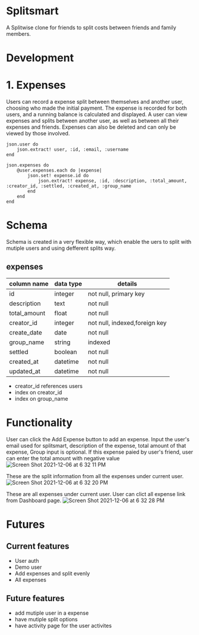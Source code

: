 # Splitsmart

A Splitwise clone for friends to split costs between friends and family members.

# Development
# 1. Expenses
Users can record a expense split between themselves and another user, choosing who made the initial payment. The expense is recorded for both users, and a running balance is calculated and displayed. A user can view expenses and splits between another user, as well as between all their expenses and friends. Expenses can also be deleted and can only be viewed by those involved.

```
json.user do
    json.extract! user, :id, :email, :username
end

json.expenses do
    @user.expenses.each do |expense|
        json.set! expense.id do
            json.extract! expense, :id, :description, :total_amount, :creator_id, :settled, :created_at, :group_name
        end
    end
end
```

# Schema
Schema is created in a very flexible way, which enable the uers to split with mutiple users and using defferent splits way.
## expenses

| column name   | data type | details               |
|---------------|-----------|-----------------------|
| id            | integer   | not null, primary key |
| description   | text    | not null                      |
| total_amount | float   | not null              |
| creator_id    | integer    | not null, indexed,foreign key |
| create_date   | date      | not null                      |
| group_name        | string | indexed                       |
| settled      | boolean   |not null|
| created_at      | datetime  | not null                      |
| updated_at      | datetime  |  not null                     |

* creator_id references users
* index on creator_id
* index on group_name

# Functionality
User can click the Add Expense button to add an expense. Input the user's email used for splitsmart, description of the expense, total amount of that expense,
Group input is optional. If this expense paied by user's friend, user can enter the total amount with negative value
![Screen Shot 2021-12-06 at 6 32 11 PM](https://user-images.githubusercontent.com/72324311/144955478-0ba2e4a1-b843-4fbe-a591-d5a3982a2815.png)

These are the split information from all the expenses under current user.
![Screen Shot 2021-12-06 at 6 32 20 PM](https://user-images.githubusercontent.com/72324311/144955500-83d4f80f-80f3-48cf-83ae-b0e73ced0aca.png)

These are all expenses under current user. User can clict all expense link from Dashboard page.
![Screen Shot 2021-12-06 at 6 32 28 PM](https://user-images.githubusercontent.com/72324311/144955507-88420007-c445-495d-9a40-507f1b92efe2.png)


# Futures

## Current features
* User auth
* Demo user
* Add expenses and split evenly
* All expenses

## Future features
* add mutiple user in a expense
* have mutiple split options
* have activity page for the user activites

